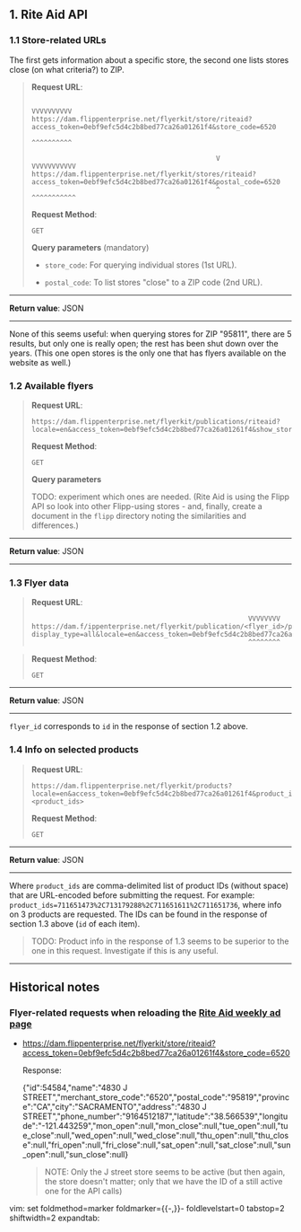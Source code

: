 ## 1. Rite Aid API

### 1.1 Store-related URLs

The first gets information about a specific store, the second one lists stores close (on what criteria?) to ZIP.

> **Request URL**:
>
>                                                                                                          VVVVVVVVVV
>     https://dam.flippenterprise.net/flyerkit/store/riteaid?access_token=0ebf9efc5d4c2b8bed77ca26a01261f4&store_code=6520
>                                                                                                          ^^^^^^^^^^
>
>                                                   V                                                       VVVVVVVVVVV
>     https://dam.flippenterprise.net/flyerkit/stores/riteaid?access_token=0ebf9efc5d4c2b8bed77ca26a01261f4&postal_code=6520
>                                                   ^                                                       ^^^^^^^^^^^
>
> **Request Method**:
>
>     GET
>
> **Query parameters** (mandatory)
>
> + `store_code`: For querying individual stores (1st URL).
>
> + `postal_code`: To list stores "close" to a ZIP code (2nd URL).

---

**Return value**: JSON

---

None of this seems useful: when querying stores for ZIP "95811", there are 5 results, but only one is really open; the rest has been shut down over the years. (This one open stores is the only one that has flyers available on the website as well.)

### 1.2 Available flyers

> **Request URL**:
>
>     https://dam.flippenterprise.net/flyerkit/publications/riteaid?locale=en&access_token=0ebf9efc5d4c2b8bed77ca26a01261f4&show_storefronts=true&postal_code=95811&store_code=6520
>
> **Request Method**:
>
>     GET
>
> **Query parameters**
>
> TODO: experiment which ones are needed. (Rite Aid is using the Flipp API so look into other Flipp-using stores - and, finally, create a document in the `flipp` directory noting the similarities and differences.)

---

**Return value**: JSON

---

### 1.3 Flyer data

> **Request URL**:
>
>                                                           VVVVVVVV
>     https://dam.f/ippenterprise.net/flyerkit/publication/<flyer_id>/products?display_type=all&locale=en&access_token=0ebf9efc5d4c2b8bed77ca26a01261f4
>                                                           ^^^^^^^^

>
> **Request Method**:
>
>     GET
>

---

**Return value**: JSON

---

`flyer_id` corresponds to `id` in the response of section 1.2 above.

### 1.4 Info on selected products

> **Request URL**:
>
>     https://dam.flippenterprise.net/flyerkit/products?locale=en&access_token=0ebf9efc5d4c2b8bed77ca26a01261f4&product_ids=<product_ids>
>
> **Request Method**:
>
>     GET
>

---

**Return value**: JSON

---

Where `product_ids` are comma-delimited list of product IDs (without space) that are URL-encoded before submitting the request. For example: `product_ids=711651473%2C713179288%2C711651611%2C711651736`, where info on 3 products are requested. The IDs can be found in the response of section 1.3 above (`id` of each item).

> TODO: Product info in the response of 1.3 seems to be superior to the one in this request. Investigate if this is any useful.

---

## Historical notes

### Flyer-related requests when reloading the [Rite Aid weekly ad page](https://www.riteaid.com/weekly-ad)

* https://dam.flippenterprise.net/flyerkit/store/riteaid?access_token=0ebf9efc5d4c2b8bed77ca26a01261f4&store_code=6520

  Response:

  {"id":54584,"name":"4830 J STREET","merchant_store_code":"6520","postal_code":"95819","province":"CA","city":"SACRAMENTO","address":"4830 J STREET","phone_number":"9164512187","latitude":"38.566539","longitude":"-121.443259","mon_open":null,"mon_close":null,"tue_open":null,"tue_close":null,"wed_open":null,"wed_close":null,"thu_open":null,"thu_close":null,"fri_open":null,"fri_close":null,"sat_open":null,"sat_close":null,"sun_open":null,"sun_close":null}

  > NOTE: Only the J street store seems to be active (but then again, the store doesn't matter; only that we have the ID of a still active one for the API calls)

vim: set foldmethod=marker foldmarker={{-,}}- foldlevelstart=0 tabstop=2 shiftwidth=2 expandtab:
